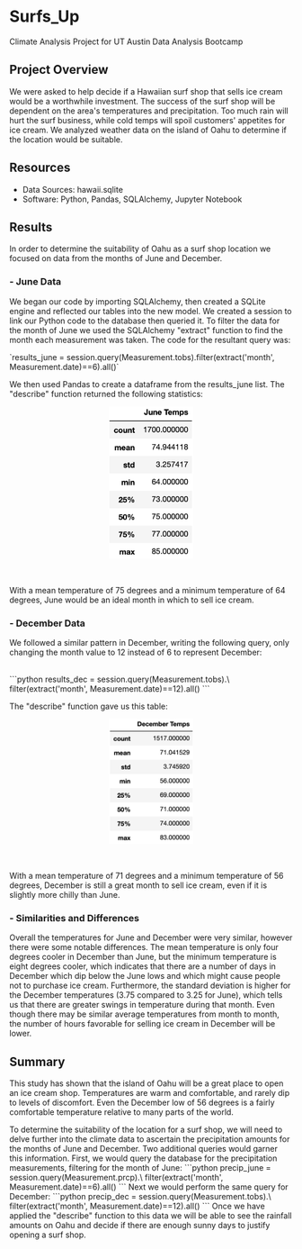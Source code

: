 # Surfs_Up
Climate Analysis Project for UT Austin Data Analysis Bootcamp <br>

## Project Overview
We were asked to help decide if a Hawaiian surf shop that sells ice cream would be a worthwhile investment. The success of the surf shop will be dependent on the area's temperatures and precipitation. Too much rain will hurt the surf business, while cold temps will spoil customers' appetites for ice cream. We analyzed weather data on the island of Oahu to determine if the location would be suitable. <br>

## Resources
- Data Sources: hawaii.sqlite
- Software: Python, Pandas, SQLAlchemy, Jupyter Notebook

## Results
In order to determine the suitability of Oahu as a surf shop location we focused on data from the months of June and December. <br>
### - June Data
<p padding-left: 50px>We began our code by importing SQLAlchemy, then created a SQLite engine and reflected our tables into the new model. We created a session to link our Python code to the database then queried it. To filter the data for the month of June we used the SQLAlchemy "extract" function to find the month each measurement was taken. The code for the resultant query was:</p>
`results_june = session.query(Measurement.tobs).filter(extract('month', Measurement.date)==6).all()`

We then used Pandas to create a dataframe from the results_june list. The "describe" function returned the following statistics: <br>
<p align ="center">
<img src="Results/June_temps.png" alt="June Temps" width="150"/><br>
</p>
 <br>
<p padding-left: 50px>With a mean temperature of 75 degrees and a minimum temperature of 64 degrees, June would be an ideal month in which to sell ice cream.</p>

### - December Data
<p padding-left: 50px>We followed a similar pattern in December, writing the following query, only changing the month value to 12 instead of 6 to represent December: </p><br>
```python
results_dec = session.query(Measurement.tobs).\
filter(extract('month', Measurement.date)==12).all()
```
<p>The "describe" function gave us this table:</p>
<p align ="center">
<img src="Results/Dec_temps.png" alt="December Temps" width="150"/><br>
</p>
 <br>
<p padding-left: 50px>With a mean temperature of 71 degrees and a minimum temperature of 56 degrees, December is still a great month to sell ice cream, even if it is slightly more chilly than June.</p>

### - Similarities and Differences
<p padding-left: 50px> Overall the temperatures for June and December were very similar, however there were some notable differences. The mean temperature is only four degrees cooler in December than June, but the minimum temperature is eight degrees cooler, which indicates that there are a number of days in December which dip below the June lows and which might cause people not to purchase ice cream. Furthermore, the standard deviation is higher for the December temperatures (3.75 compared to 3.25 for June), which tells us that there are greater swings in temperature during that month. Even though there may be similar average temperatures from month to month, the number of hours favorable for selling ice cream in December will be lower.</p>

## Summary
<p>This study has shown that the island of Oahu will be a great place to open an ice cream shop. Temperatures are warm and comfortable, and rarely dip to levels of discomfort. Even the December low of 56 degrees is a fairly comfortable temperature relative to many parts of the world. </p>
<p>To determine the suitability of the location for a surf shop, we will need to delve further into the climate data to ascertain the precipitation amounts for the months of June and December. Two additional queries would garner this information. First, we would query the database for the precipitation measurements, filtering for the month of June:
```python
precip_june = session.query(Measurement.prcp).\
filter(extract('month', Measurement.date)==6).all()
```
Next we would perform the same query for December:
```python
precip_dec = session.query(Measurement.tobs).\
filter(extract('month', Measurement.date)==12).all()
```
Once we have applied the "describe" function to this data we will be able to see the rainfall amounts on Oahu and decide if there are enough sunny days to justify opening a surf shop.</p>
